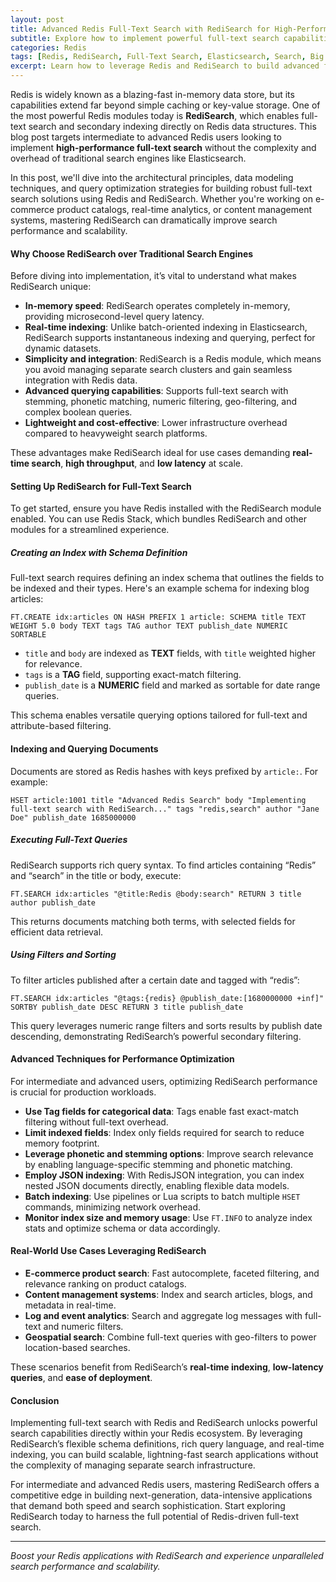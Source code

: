 ```yaml
---
layout: post
title: Advanced Redis Full-Text Search with RediSearch for High-Performance Applications
subtitle: Explore how to implement powerful full-text search capabilities using Redis and RediSearch for scalable, low-latency search solutions
categories: Redis
tags: [Redis, RediSearch, Full-Text Search, Elasticsearch, Search, Big Data, NoSQL, Caching, Data Indexing]
excerpt: Learn how to leverage Redis and RediSearch to build advanced full-text search functionality, enhancing search performance and scalability for modern applications.
---
```

Redis is widely known as a blazing-fast in-memory data store, but its capabilities extend far beyond simple caching or key-value storage. One of the most powerful Redis modules today is **RediSearch**, which enables full-text search and secondary indexing directly on Redis data structures. This blog post targets intermediate to advanced Redis users looking to implement **high-performance full-text search** without the complexity and overhead of traditional search engines like Elasticsearch.

In this post, we'll dive into the architectural principles, data modeling techniques, and query optimization strategies for building robust full-text search solutions using Redis and RediSearch. Whether you're working on e-commerce product catalogs, real-time analytics, or content management systems, mastering RediSearch can dramatically improve search performance and scalability.

#### Why Choose RediSearch over Traditional Search Engines

Before diving into implementation, it’s vital to understand what makes RediSearch unique:

- **In-memory speed**: RediSearch operates completely in-memory, providing microsecond-level query latency.
- **Real-time indexing**: Unlike batch-oriented indexing in Elasticsearch, RediSearch supports instantaneous indexing and querying, perfect for dynamic datasets.
- **Simplicity and integration**: RediSearch is a Redis module, which means you avoid managing separate search clusters and gain seamless integration with Redis data.
- **Advanced querying capabilities**: Supports full-text search with stemming, phonetic matching, numeric filtering, geo-filtering, and complex boolean queries.
- **Lightweight and cost-effective**: Lower infrastructure overhead compared to heavyweight search platforms.

These advantages make RediSearch ideal for use cases demanding **real-time search**, **high throughput**, and **low latency** at scale.

#### Setting Up RediSearch for Full-Text Search

To get started, ensure you have Redis installed with the RediSearch module enabled. You can use Redis Stack, which bundles RediSearch and other modules for a streamlined experience.

##### Creating an Index with Schema Definition

Full-text search requires defining an index schema that outlines the fields to be indexed and their types. Here's an example schema for indexing blog articles:

```
FT.CREATE idx:articles ON HASH PREFIX 1 article: SCHEMA title TEXT WEIGHT 5.0 body TEXT tags TAG author TEXT publish_date NUMERIC SORTABLE
```

- `title` and `body` are indexed as **TEXT** fields, with `title` weighted higher for relevance.
- `tags` is a **TAG** field, supporting exact-match filtering.
- `publish_date` is a **NUMERIC** field and marked as sortable for date range queries.

This schema enables versatile querying options tailored for full-text and attribute-based filtering.

#### Indexing and Querying Documents

Documents are stored as Redis hashes with keys prefixed by `article:`. For example:

```
HSET article:1001 title "Advanced Redis Search" body "Implementing full-text search with RediSearch..." tags "redis,search" author "Jane Doe" publish_date 1685000000
```

##### Executing Full-Text Queries

RediSearch supports rich query syntax. To find articles containing “Redis” and “search” in the title or body, execute:

```
FT.SEARCH idx:articles "@title:Redis @body:search" RETURN 3 title author publish_date
```

This returns documents matching both terms, with selected fields for efficient data retrieval.

##### Using Filters and Sorting

To filter articles published after a certain date and tagged with “redis”:

```
FT.SEARCH idx:articles "@tags:{redis} @publish_date:[1680000000 +inf]" SORTBY publish_date DESC RETURN 3 title publish_date
```

This query leverages numeric range filters and sorts results by publish date descending, demonstrating RediSearch’s powerful secondary filtering.

#### Advanced Techniques for Performance Optimization

For intermediate and advanced users, optimizing RediSearch performance is crucial for production workloads.

- **Use Tag fields for categorical data**: Tags enable fast exact-match filtering without full-text overhead.
- **Limit indexed fields**: Index only fields required for search to reduce memory footprint.
- **Leverage phonetic and stemming options**: Improve search relevance by enabling language-specific stemming and phonetic matching.
- **Employ JSON indexing**: With RedisJSON integration, you can index nested JSON documents directly, enabling flexible data models.
- **Batch indexing**: Use pipelines or Lua scripts to batch multiple `HSET` commands, minimizing network overhead.
- **Monitor index size and memory usage**: Use `FT.INFO` to analyze index stats and optimize schema or data accordingly.

#### Real-World Use Cases Leveraging RediSearch

- **E-commerce product search**: Fast autocomplete, faceted filtering, and relevance ranking on product catalogs.
- **Content management systems**: Index and search articles, blogs, and metadata in real-time.
- **Log and event analytics**: Search and aggregate log messages with full-text and numeric filters.
- **Geospatial search**: Combine full-text queries with geo-filters to power location-based searches.

These scenarios benefit from RediSearch’s **real-time indexing**, **low-latency queries**, and **ease of deployment**.

#### Conclusion

Implementing full-text search with Redis and RediSearch unlocks powerful search capabilities directly within your Redis ecosystem. By leveraging RediSearch’s flexible schema definitions, rich query language, and real-time indexing, you can build scalable, lightning-fast search applications without the complexity of managing separate search infrastructure.

For intermediate and advanced Redis users, mastering RediSearch offers a competitive edge in building next-generation, data-intensive applications that demand both speed and search sophistication. Start exploring RediSearch today to harness the full potential of Redis-driven full-text search.

---

*Boost your Redis applications with RediSearch and experience unparalleled search performance and scalability.*
